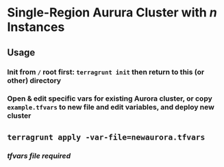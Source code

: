 # Single-Region Aurura Cluster with _n_ Instances


## Usage

### Init from `/` root first: `terragrunt init` then return to this (or other) directory

### Open & edit specific vars for existing Aurora cluster, or copy `example.tfvars` to new file and edit variables, and deploy new cluster

## `terragrunt apply -var-file=newaurora.tfvars`
### *tfvars file required*